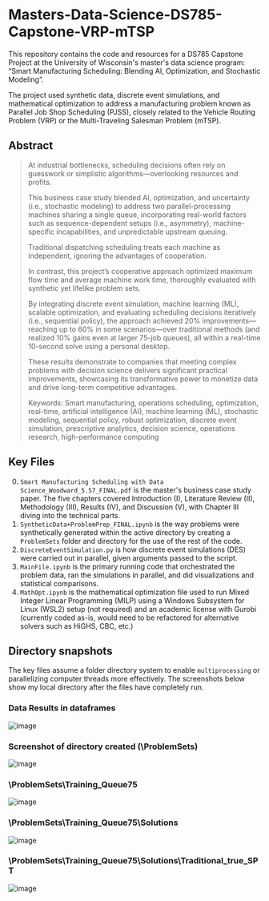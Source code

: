 # Masters-Data-Science-DS785-Capstone-VRP-mTSP

This repository contains the code and resources for a DS785 Capstone Project at the University of Wisconsin's master's data science program: “Smart Manufacturing Scheduling: Blending AI, Optimization, and Stochastic Modeling”.

The project used synthetic data, discrete event simulations, and mathematical optimization to address a manufacturing problem known as Parallel Job Shop Scheduling (PJSS), closely related to the Vehicle Routing Problem (VRP) or the Multi-Traveling Salesman Problem (mTSP). 

## Abstract

> At industrial bottlenecks, scheduling decisions often rely on guesswork or simplistic algorithms—overlooking resources and profits. 
> 
> This business case study blended AI, optimization, and uncertainty (i.e., stochastic modeling) to address two parallel-processing machines sharing a single queue, incorporating real-world factors such as sequence-dependent setups (i.e., asymmetry), machine-specific incapabilities, and unpredictable upstream queuing. 
> 
> Traditional dispatching scheduling treats each machine as independent, ignoring the advantages of cooperation. 
> 
> In contrast, this project’s cooperative approach optimized maximum flow time and average machine work time, thoroughly evaluated with synthetic yet lifelike problem sets. 
> 
> By integrating discrete event simulation, machine learning (ML), scalable optimization, and evaluating scheduling decisions iteratively (i.e., sequential policy), the approach achieved 20% improvements—reaching up to 60% in some scenarios—over traditional methods (and realized 10% gains even at larger 75-job queues), all within a real-time 10-second solve using a personal desktop. 
> 
> These results demonstrate to companies that meeting complex problems with decision science delivers significant practical improvements, showcasing its transformative power to monetize data and drive long-term competitive advantages.
> 
> Keywords: Smart manufacturing, operations scheduling, optimization, real-time, artificial intelligence (AI), machine learning (ML), stochastic modeling, sequential policy, robust optimization, discrete event simulation, prescriptive analytics, decision science, operations research, high-performance computing

## Key Files
0. `Smart Manufacturing Scheduling with Data Science_Woodward_5.57_FINAL.pdf` is the master's business case study paper. The five chapters covered Introduction (I), Literature Review (II), Methodology (III), Results (IV), and Discussion (V), with Chapter III diving into the technical parts.
1. `SyntheticData+ProblemPrep_FINAL.ipynb` is the way problems were synthetically generated within the active directory by creating a `ProblemSets` folder and directory for the use of the rest of the code.
2. `DiscreteEventSimulation.py` is how discrete event simulations (DES) were carried out in parallel, given arguments passed to the script.
3. `MainFile.ipynb` is the primary running code that orchestrated the problem data, ran the simulations in parallel, and did visualizations and statistical comparisons.
4. `MathOpt.ipynb` is the mathematical optimization file used to run Mixed Integer Linear Programming (MILP) using a Windows Subsystem for Linux (WSL2) setup (not required) and an academic license with Gurobi (currently coded as-is, would need to be refactored for alternative solvers such as HiGHS, CBC, etc.)

## Directory snapshots
The key files assume a folder directory system to enable `multiprocessing` or parallelizing computer threads more effectively. The screenshots below show my local directory after the files have completely run.

### Data Results in dataframes
![image](https://github.com/user-attachments/assets/4f1ee766-eb9a-4396-bef2-44f8131906c2)

### Screenshot of directory created (\ProblemSets)
![image](https://github.com/user-attachments/assets/1c5ab0d5-ccfd-4298-9863-7dac33481ebc)

### \ProblemSets\Training_Queue75
![image](https://github.com/user-attachments/assets/4bee1a0a-3231-41ef-823c-f04c9140bd07)

### \ProblemSets\Training_Queue75\Solutions
![image](https://github.com/user-attachments/assets/90ca7257-ec25-452d-9e10-341925a42ab0)

### \ProblemSets\Training_Queue75\Solutions\Traditional_true_SPT
![image](https://github.com/user-attachments/assets/dbd48aea-adb2-49d3-b5ae-3e9b293fb6da)
